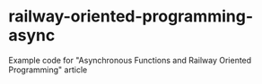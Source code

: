 # railway-oriented-programming-async
Example code for "Asynchronous Functions and Railway Oriented Programming" article
